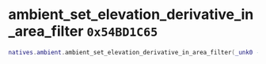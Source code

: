 # ambient_set_elevation_derivative_in_area_filter `0x54BD1C65`

```lua
natives.ambient.ambient_set_elevation_derivative_in_area_filter(_unk0 --[[ number ]], _unk1 --[[ number ]])
```